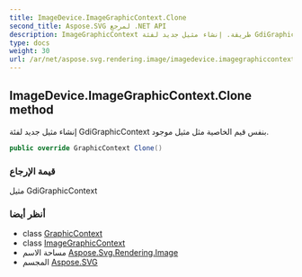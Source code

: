 ```yaml
---
title: ImageDevice.ImageGraphicContext.Clone
second_title: Aspose.SVG لمرجع .NET API
description: ImageGraphicContext طريقة. إنشاء مثيل جديد لفئة GdiGraphicContext بنفس قيم الخاصية مثل مثيل موجود.
type: docs
weight: 30
url: /ar/net/aspose.svg.rendering.image/imagedevice.imagegraphiccontext/clone/
---
```

## ImageDevice.ImageGraphicContext.Clone method

إنشاء مثيل جديد لفئة GdiGraphicContext بنفس قيم الخاصية مثل مثيل موجود.

```csharp
public override GraphicContext Clone()
```

### قيمة الإرجاع

مثيل GdiGraphicContext

### أنظر أيضا

* class [GraphicContext](../../../aspose.svg.rendering/graphiccontext/)
* class [ImageGraphicContext](../)
* مساحة الاسم [Aspose.Svg.Rendering.Image](../../imagedevice.imagegraphiccontext/)
* المجسم [Aspose.SVG](../../../)



